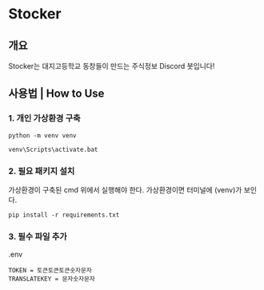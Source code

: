 # Stocker
## 개요
Stocker는 대지고등학교 동창들이 만드는 주식정보 Discord 봇입니다!

## 사용법 | How to Use
### 1. 개인 가상환경 구축
```
python -m venv venv
```
```
venv\Scripts\activate.bat
```

### 2. 필요 패키지 설치
가상환경이 구축된 cmd 위에서 실행해야 한다. 가상환경이면 터미널에 (venv)가 보인다.
```
pip install -r requirements.txt
```

### 3. 필수 파일 추가
.env
```
TOKEN = 토큰토큰토큰숫자문자
TRANSLATEKEY = 문자숫자문자
```
